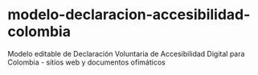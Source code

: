 # modelo-declaracion-accesibilidad-colombia
 Modelo editable de Declaración Voluntaria de Accesibilidad Digital para Colombia - sitios web y documentos ofimáticos
